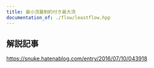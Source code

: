 ```yaml
---
title: 最小流量制約付き最大流
documentation_of: ./flow/leastflow.hpp
---
```


## 解説記事
https://snuke.hatenablog.com/entry/2016/07/10/043918
